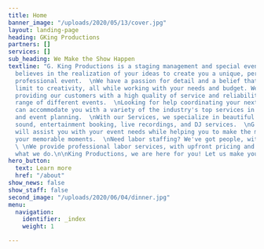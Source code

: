 ```yaml
---
title: Home
banner_image: "/uploads/2020/05/13/cover.jpg"
layout: landing-page
heading: GKing Productions
partners: []
services: []
sub_heading: We Make the Show Happen
textline: "G. King Productions is a staging management and special event company that
  believes in the realization of your ideas to create you a unique, personal, and
  professional event.  \nWe have a passion for detail and a belief that there is no
  limit to creativity, all while working with your needs and budget. We thrive at
  providing our customers with a high quality of service and reliability for a wide
  range of different events.  \nLooking for help coordinating your next event, we
  can accommodate you with a variety of the industry's top services in stage design
  and event planning.  \nWith our Services, we specialize in beautiful lighting, quality
  sound, entertainment booking, live recordings, and DJ services.  \nG.King Productions
  will assist you with your event needs while helping you to make the most out of
  your memorable moments.  \nNeed labor staffing? We've got people, with special skills.
  \ \nWe provide professional labor services, with upfront pricing and a passion for
  what we do.\n\nKing Productions, we are here for you! Let us make your event happen."
hero_button:
  text: Learn more
  href: "/about"
show_news: false
show_staff: false
second_image: "/uploads/2020/06/04/dinner.jpg"
menu:
  navigation:
    identifier: _index
    weight: 1

---
```

